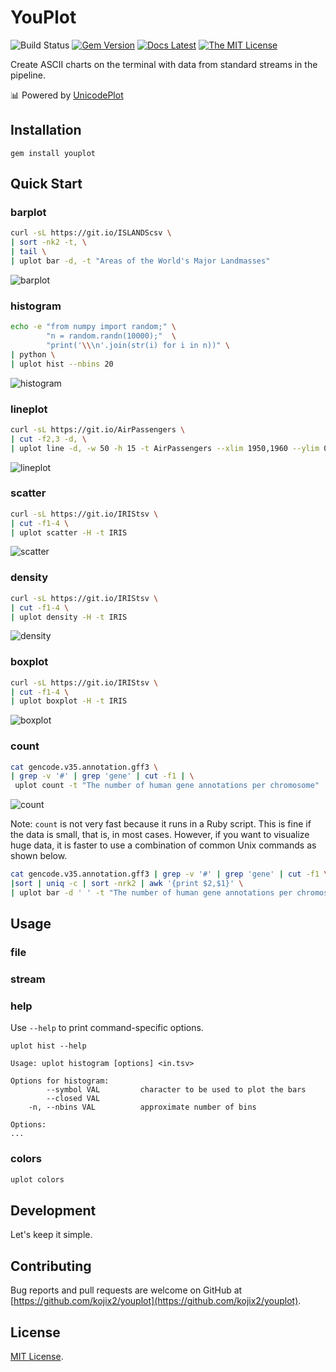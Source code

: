 # YouPlot

![Build Status](https://github.com/kojix2/youplot/workflows/test/badge.svg)
[![Gem Version](https://badge.fury.io/rb/youplot.svg)](https://badge.fury.io/rb/youplot)
[![Docs Latest](https://img.shields.io/badge/docs-latest-blue.svg)](https://rubydoc.info/gems/youplot)
[![The MIT License](https://img.shields.io/badge/license-MIT-blue.svg)](LICENSE.txt)

Create ASCII charts on the terminal with data from standard streams in the pipeline. 

:bar_chart: Powered by [UnicodePlot](https://github.com/red-data-tools/unicode_plot.rb)

## Installation

```
gem install youplot
```

## Quick Start

### barplot

```sh
curl -sL https://git.io/ISLANDScsv \
| sort -nk2 -t, \
| tail \
| uplot bar -d, -t "Areas of the World's Major Landmasses"
```

![barplot](https://user-images.githubusercontent.com/5798442/101999903-d36a2d00-3d24-11eb-9361-b89116f44122.png)

### histogram

```sh
echo -e "from numpy import random;" \
        "n = random.randn(10000);"  \
        "print('\\\n'.join(str(i) for i in n))" \
| python \
| uplot hist --nbins 20
```
![histogram](https://user-images.githubusercontent.com/5798442/101999820-21cafc00-3d24-11eb-86db-e410d19b07df.png)

### lineplot

```sh
curl -sL https://git.io/AirPassengers \
| cut -f2,3 -d, \
| uplot line -d, -w 50 -h 15 -t AirPassengers --xlim 1950,1960 --ylim 0,600
```

![lineplot](https://user-images.githubusercontent.com/5798442/101999825-24c5ec80-3d24-11eb-99f4-c642e8d221bc.png)

### scatter

```sh
curl -sL https://git.io/IRIStsv \
| cut -f1-4 \
| uplot scatter -H -t IRIS
```

![scatter](https://user-images.githubusercontent.com/5798442/101999827-27284680-3d24-11eb-9903-551857eaa69c.png)

### density

```sh
curl -sL https://git.io/IRIStsv \
| cut -f1-4 \
| uplot density -H -t IRIS
```

![density](https://user-images.githubusercontent.com/5798442/101999828-2abbcd80-3d24-11eb-902c-2f44266fa6ae.png)

### boxplot

```sh
curl -sL https://git.io/IRIStsv \
| cut -f1-4 \
| uplot boxplot -H -t IRIS
```

![boxplot](https://user-images.githubusercontent.com/5798442/101999830-2e4f5480-3d24-11eb-8891-728c18bf5b35.png)

### count

```sh
cat gencode.v35.annotation.gff3 \
| grep -v '#' | grep 'gene' | cut -f1 | \
 uplot count -t "The number of human gene annotations per chromosome"  -c blue
```

![count](https://user-images.githubusercontent.com/5798442/101999832-30b1ae80-3d24-11eb-96fe-e5000bed1f5c.png)

Note: `count` is not very fast because it runs in a Ruby script.
This is fine if the data is small, that is, in most cases. However, if you want to visualize huge data, it is faster to use a combination of common Unix commands as shown below.

```sh
cat gencode.v35.annotation.gff3 | grep -v '#' | grep 'gene' | cut -f1 \
|sort | uniq -c | sort -nrk2 | awk '{print $2,$1}' \
| uplot bar -d ' ' -t "The number of human gene annotations per chromosome"  -c blue
```

## Usage

### file

### stream

### help

Use `--help` to print command-specific options.

`uplot hist --help`

```
Usage: uplot histogram [options] <in.tsv>

Options for histogram:
        --symbol VAL         character to be used to plot the bars
        --closed VAL
    -n, --nbins VAL          approximate number of bins

Options:
...
```

### colors

```sh
uplot colors
```


## Development

Let's keep it simple.

## Contributing

Bug reports and pull requests are welcome on GitHub at [https://github.com/kojix2/youplot](https://github.com/kojix2/youplot).

## License

[MIT License](https://opensource.org/licenses/MIT).
